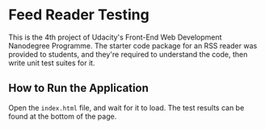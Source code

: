 # Feed Reader Testing

This is the 4th project of Udacity's Front-End Web Development Nanodegree Programme. The starter code package for an RSS reader was provided to students, and they're required to understand the code, then write unit test suites for it.

## How to Run the Application

Open the `index.html` file, and wait for it to load. The test results can be found at the bottom of the page. 
